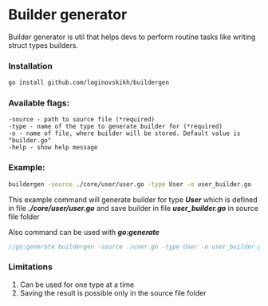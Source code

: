 # Builder generator

Builder generator is util that helps devs to perform routine tasks 
like writing struct types builders.

### Installation

```bash
go install github.com/loginovskikh/buildergen
```

	
### Available flags:   
``` 
-source - path to source file (*required)    
-type - name of the type to generate builder for (*required)    
-o - name of file, where builder will be stored. Default value is "builder.go"    
-help - show help message    
```
### Example:
```bash
buildergen -source ./core/user/user.go -type User -o user_builder.go
```
This example command will generate builder for type ***User*** which is defined in file ***./core/user/user.go*** and save builder
in file ***user_builder.go*** in source file folder


Also command can be used with ***go:generate***
```go
//go:generate buildergen -source ./user.go -type User -o user_builder.go
```

### Limitations

1. Can be used for one type at a time
2. Saving the result is possible only in the source file folder 


